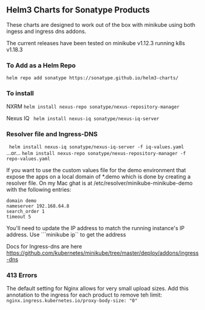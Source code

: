 ## Helm3 Charts for Sonatype Products

These charts are designed to work out of the box with minikube using both ingess and ingress dns addons.

The current releases have been tested on minikube v1.12.3 running k8s v1.18.3

### To Add as a Helm Repo


```helm repo add sonatype https://sonatype.github.io/helm3-charts/ ```

### To install

NXRM
```helm install nexus-repo sonatype/nexus-repository-manager```

Nexus IQ
``` helm install nexus-iq sonatype/nexus-iq-server```

### Resolver file and Ingress-DNS

``` helm install nexus-iq sonatype/nexus-iq-server -f iq-values.yaml``` 
...or...
```helm install nexus-repo sonatype/nexus-repository-manager -f repo-values.yaml```

If you want to use the custom values file for the demo environment that expose the apps on a local domain of *.demo which is done by creating a resolver file. On my Mac ghat is at /etc/resolver/minikube-minikube-demo with the following entries:
```
domain demo
nameserver 192.168.64.8
search_order 1
timeout 5
```

You'll need to update the IP address to match the running instance's IP address.
Use ```minikube ip`` to get the address

Docs for Ingress-dns are here
https://github.com/kubernetes/minikube/tree/master/deploy/addons/ingress-dns

### 413 Errors
The default setting for Nginx allows for very small upload sizes. Add this annotation to the ingress for each product to remove teh limit:
```nginx.ingress.kubernetes.io/proxy-body-size: "0"```
